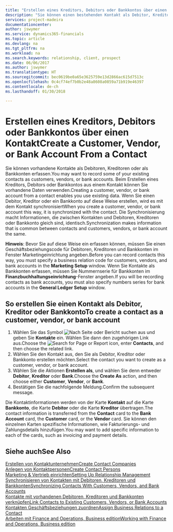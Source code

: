 ```yaml
---
title: "Erstellen eines Kreditors, Debitors oder Bankkontos über einen Kontakt | Microsoft Docs"
description: "Sie können einen bestehenden Kontakt als Debitor, Kreditor oder Bankkonto mithilfe der vorhandenen Daten und angeben Geschäftsbeziehung erfassen."
services: project-madeira
documentationcenter: 
author: jswymer
ms.service: dynamics365-financials
ms.topic: article
ms.devlang: na
ms.tgt_pltfrm: na
ms.workload: na
ms.search.keywords: relationship, client, prospect
ms.date: 06/06/2017
ms.author: jswymer
ms.translationtype: HT
ms.sourcegitcommit: bec0619be0a65e3625759e13d2866ac615d7513c
ms.openlocfilehash: 0c4cf74ef7b0b2e48a8608a0859a71b919e46397
ms.contentlocale: de-ch
ms.lasthandoff: 01/30/2018

---
```

# <a name="create-a-customer-vendor-or-bank-account-from-a-contact"></a><span data-ttu-id="041ea-103">Erstellen eines Kreditors, Debitors oder Bankkontos über einen Kontakt</span><span class="sxs-lookup"><span data-stu-id="041ea-103">Create a Customer, Vendor, or Bank Account From a Contact</span></span>
<span data-ttu-id="041ea-104">Sie können vorhandene Kontakte als Debitoren, Kreditoren oder als Bankkonten erfassen.</span><span class="sxs-lookup"><span data-stu-id="041ea-104">You may want to record some of your existing contacts as customers, vendors, or bank accounts.</span></span> <span data-ttu-id="041ea-105">Beim Erstellen eines Kreditors, Debitors oder Bankkontos aus einem Kontakt können Sie vorhandene Daten verwenden.</span><span class="sxs-lookup"><span data-stu-id="041ea-105">Creating a customer, vendor, or bank account from a contact enables you use existing data.</span></span> <span data-ttu-id="041ea-106">Wenn Sie einen Debitor, Kreditor oder ein Bankkonto auf diese Weise erstellen, wird es mit dem Kontakt synchronisiert</span><span class="sxs-lookup"><span data-stu-id="041ea-106">When you create a customer, vendor, or bank account this way, it is synchronized with the contact.</span></span> <span data-ttu-id="041ea-107">Die Synchronisierung macht Informationen, die zwischen Kontakten und Debitoren, Kreditoren oder Bankkonto gleich sind, identisch.</span><span class="sxs-lookup"><span data-stu-id="041ea-107">Synchronization makes information that is common between contacts and customers, vendors, or bank account the same.</span></span>

<span data-ttu-id="041ea-108">**Hinweis**: Bevor Sie auf diese Weise ein erfassen können, müssen Sie einen Geschäftsbeziehungscode für Debitoren, Kreditoren und Bankkonten im Fenster Marketingeinrichtung angeben.</span><span class="sxs-lookup"><span data-stu-id="041ea-108">Before you can record contacts this way, you must specify a business relation code for customers, vendors, and bank accounts in the **Marketing Setup** window.</span></span> <span data-ttu-id="041ea-109">Wenn Sie Kontakte als Bankkonten erfassen, müssen Sie Nummernserie für Bankkonten im **Finanzbuchhaltungseinrichtung**-Fenster angeben.</span><span class="sxs-lookup"><span data-stu-id="041ea-109">If you will be recording contacts as bank accounts, you must also specify numbers series for bank accounts in the **General Ledger Setup** window.</span></span>

## <a name="to-create-a-contact-as-a-customer-vendor-or-bank-account"></a><span data-ttu-id="041ea-110">So erstellen Sie einen Kontakt als Debitor, Kreditor oder Bankkonto</span><span class="sxs-lookup"><span data-stu-id="041ea-110">To create a contact as a customer, vendor, or bank account</span></span>
1. <span data-ttu-id="041ea-111">Wählen Sie das Symbol ![Nach Seite oder Bericht suchen](media/ui-search/search_small.png "Nach Seite oder Bericht suchen") aus und geben Sie **Kontakte** ein. Wählen Sie dann den zugehörigen Link aus.</span><span class="sxs-lookup"><span data-stu-id="041ea-111">Choose the ![Search for Page or Report](media/ui-search/search_small.png "Search for Page or Report icon") icon, enter **Contacts**, and then choose the related link.</span></span>
2. <span data-ttu-id="041ea-112">Wählen Sie den Kontakt aus, den Sie als Debitor, Kreditor oder Bankkonto erstellen möchten.</span><span class="sxs-lookup"><span data-stu-id="041ea-112">Select the contact you want to create as a customer, vendor, or bank account.</span></span>
3. <span data-ttu-id="041ea-113">Wählen Sie die Aktionen **Erstellen als**, und wählen Sie denn entweder **Debitor**, **Kreditor** oder **Bank**.</span><span class="sxs-lookup"><span data-stu-id="041ea-113">Choose the **Create As** action, and then choose either **Customer**, **Vendor**, or **Bank**.</span></span>
4. <span data-ttu-id="041ea-114">Bestätigen Sie die nachfolgende Meldung.</span><span class="sxs-lookup"><span data-stu-id="041ea-114">Confirm the subsequent message.</span></span>

<span data-ttu-id="041ea-115">Die Kontaktinformationen werden von der Karte **Kontakt** auf die Karte **Bankkonto**, die Karte **Debitor** oder die Karte **Kreditor** übertragen.</span><span class="sxs-lookup"><span data-stu-id="041ea-115">The contact information is transferred from the **Contact** card to the **Bank Account** card, the **Customer** card, or the **Vendor** card.</span></span> <span data-ttu-id="041ea-116">Sie können den einzelnen Karten spezifische Informationen, wie Fakturierungs- und Zahlungsdetails hinzufügen.</span><span class="sxs-lookup"><span data-stu-id="041ea-116">You may want to add specific information to each of the cards, such as invoicing and payment details.</span></span>

## <a name="see-also"></a><span data-ttu-id="041ea-117">Siehe auch</span><span class="sxs-lookup"><span data-stu-id="041ea-117">See Also</span></span>
[<span data-ttu-id="041ea-118">Erstellen von Kontaktunternehmen</span><span class="sxs-lookup"><span data-stu-id="041ea-118">Create Contact Companies</span></span>](marketing-create-contact-companies.md)  
[<span data-ttu-id="041ea-119">Anlegen von Kontaktpersonen</span><span class="sxs-lookup"><span data-stu-id="041ea-119">Create Contact Persons</span></span>](marketing-create-contact-persons.md)  
[<span data-ttu-id="041ea-120">Marketing & Vertrieb einrichten</span><span class="sxs-lookup"><span data-stu-id="041ea-120">Setting Up Relationship Management</span></span>](marketing-setup-marketing.md)  
[<span data-ttu-id="041ea-121">Synchronisieren von Kontakten mit Debitoren, Kreditoren und Bankkonten</span><span class="sxs-lookup"><span data-stu-id="041ea-121">Synchronizing Contacts With Customers, Vendors, and Bank Accounts</span></span>](marketing-synchronize-contacts-customers-vendors-bank-accounts.md)  
[<span data-ttu-id="041ea-122">Kontakte mit vorhandenen Debitoren, Kreditoren und Bankkonten verknüpfen</span><span class="sxs-lookup"><span data-stu-id="041ea-122">Link Contacts to Existing Customers, Vendors, or Bank Accounts</span></span>](marketing-how-link-contact.md)  
[<span data-ttu-id="041ea-123">Kontakten Geschäftsbeziehungen zuordnen</span><span class="sxs-lookup"><span data-stu-id="041ea-123">Assign Business Relations to a Contact</span></span>](marketing-business-relations.md#AssignBusRelContact)  
[<span data-ttu-id="041ea-124">Arbeiten mit Finance and Operations, Business edition</span><span class="sxs-lookup"><span data-stu-id="041ea-124">Working with Finance and Operations, Business edition</span></span>](ui-work-product.md)

